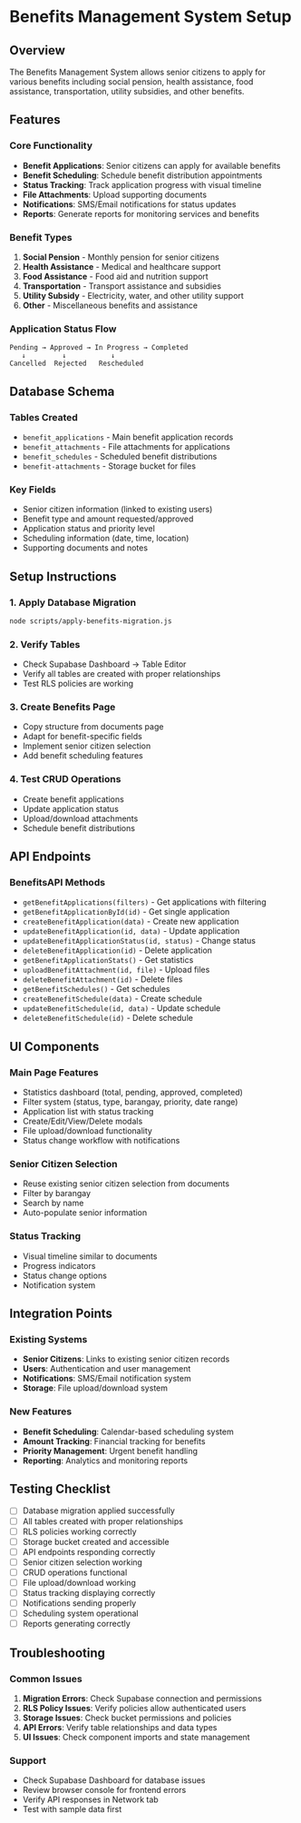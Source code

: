 # Benefits Management System Setup

## Overview

The Benefits Management System allows senior citizens to apply for various benefits including social pension, health assistance, food assistance, transportation, utility subsidies, and other benefits.

## Features

### Core Functionality

- **Benefit Applications**: Senior citizens can apply for available benefits
- **Benefit Scheduling**: Schedule benefit distribution appointments
- **Status Tracking**: Track application progress with visual timeline
- **File Attachments**: Upload supporting documents
- **Notifications**: SMS/Email notifications for status updates
- **Reports**: Generate reports for monitoring services and benefits

### Benefit Types

1. **Social Pension** - Monthly pension for senior citizens
2. **Health Assistance** - Medical and healthcare support
3. **Food Assistance** - Food aid and nutrition support
4. **Transportation** - Transport assistance and subsidies
5. **Utility Subsidy** - Electricity, water, and other utility support
6. **Other** - Miscellaneous benefits and assistance

### Application Status Flow

```
Pending → Approved → In Progress → Completed
   ↓         ↓           ↓
Cancelled  Rejected   Rescheduled
```

## Database Schema

### Tables Created

- `benefit_applications` - Main benefit application records
- `benefit_attachments` - File attachments for applications
- `benefit_schedules` - Scheduled benefit distributions
- `benefit-attachments` - Storage bucket for files

### Key Fields

- Senior citizen information (linked to existing users)
- Benefit type and amount requested/approved
- Application status and priority level
- Scheduling information (date, time, location)
- Supporting documents and notes

## Setup Instructions

### 1. Apply Database Migration

```bash
node scripts/apply-benefits-migration.js
```

### 2. Verify Tables

- Check Supabase Dashboard → Table Editor
- Verify all tables are created with proper relationships
- Test RLS policies are working

### 3. Create Benefits Page

- Copy structure from documents page
- Adapt for benefit-specific fields
- Implement senior citizen selection
- Add benefit scheduling features

### 4. Test CRUD Operations

- Create benefit applications
- Update application status
- Upload/download attachments
- Schedule benefit distributions

## API Endpoints

### BenefitsAPI Methods

- `getBenefitApplications(filters)` - Get applications with filtering
- `getBenefitApplicationById(id)` - Get single application
- `createBenefitApplication(data)` - Create new application
- `updateBenefitApplication(id, data)` - Update application
- `updateBenefitApplicationStatus(id, status)` - Change status
- `deleteBenefitApplication(id)` - Delete application
- `getBenefitApplicationStats()` - Get statistics
- `uploadBenefitAttachment(id, file)` - Upload files
- `deleteBenefitAttachment(id)` - Delete files
- `getBenefitSchedules()` - Get schedules
- `createBenefitSchedule(data)` - Create schedule
- `updateBenefitSchedule(id, data)` - Update schedule
- `deleteBenefitSchedule(id)` - Delete schedule

## UI Components

### Main Page Features

- Statistics dashboard (total, pending, approved, completed)
- Filter system (status, type, barangay, priority, date range)
- Application list with status tracking
- Create/Edit/View/Delete modals
- File upload/download functionality
- Status change workflow with notifications

### Senior Citizen Selection

- Reuse existing senior citizen selection from documents
- Filter by barangay
- Search by name
- Auto-populate senior information

### Status Tracking

- Visual timeline similar to documents
- Progress indicators
- Status change options
- Notification system

## Integration Points

### Existing Systems

- **Senior Citizens**: Links to existing senior citizen records
- **Users**: Authentication and user management
- **Notifications**: SMS/Email notification system
- **Storage**: File upload/download system

### New Features

- **Benefit Scheduling**: Calendar-based scheduling system
- **Amount Tracking**: Financial tracking for benefits
- **Priority Management**: Urgent benefit handling
- **Reporting**: Analytics and monitoring reports

## Testing Checklist

- [ ] Database migration applied successfully
- [ ] All tables created with proper relationships
- [ ] RLS policies working correctly
- [ ] Storage bucket created and accessible
- [ ] API endpoints responding correctly
- [ ] Senior citizen selection working
- [ ] CRUD operations functional
- [ ] File upload/download working
- [ ] Status tracking displaying correctly
- [ ] Notifications sending properly
- [ ] Scheduling system operational
- [ ] Reports generating correctly

## Troubleshooting

### Common Issues

1. **Migration Errors**: Check Supabase connection and permissions
2. **RLS Policy Issues**: Verify policies allow authenticated users
3. **Storage Issues**: Check bucket permissions and policies
4. **API Errors**: Verify table relationships and data types
5. **UI Issues**: Check component imports and state management

### Support

- Check Supabase Dashboard for database issues
- Review browser console for frontend errors
- Verify API responses in Network tab
- Test with sample data first
